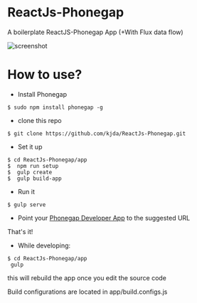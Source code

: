 ReactJs-Phonegap
================

A boilerplate ReactJS-Phonegap App (+With Flux data flow)

![screenshot](https://raw.githubusercontent.com/kjda/ReactJs-Phonegap/master/screenshot0.jpg)

How to use?
===========

* Install Phonegap 
```
$ sudo npm install phonegap -g
```

* clone this repo
```
$ git clone https://github.com/kjda/ReactJs-Phonegap.git
```

* Set it up
```
$ cd ReactJs-Phonegap/app
$  npm run setup
$  gulp create
$  gulp build-app
```

* Run it
```
$ gulp serve
```

* Point your [Phonegap Developer App][1] to the suggested URL

That's it!

* While developing:
```
$ cd ReactJs-Phonegap/app
 gulp
```

this will rebuild the app once you edit the source code

Build configurations are located in app/build.configs.js


[1]: https://github.com/phonegap/phonegap-app-developer
